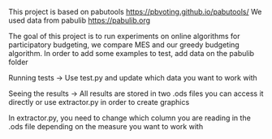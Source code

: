 This project is based on pabutools https://pbvoting.github.io/pabutools/
We used data from pabulib https://pabulib.org

The goal of this project is to run experiments on online algorithms for participatory budgeting, we compare MES and our greedy budgeting algorithm.
In order to add some examples to test, add data on the pabulib folder

Running tests -> Use test.py and update which data you want to work with

Seeing the results -> All results are stored in two .ods files you can access it directly or use extractor.py in order to create graphics

In extractor.py, you need to change which column you are reading in the .ods file depending on the measure you want to work with

